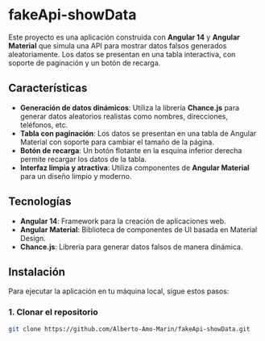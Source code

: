# fakeApi-showData

Este proyecto es una aplicación construida con **Angular 14** y **Angular Material** que simula una API para mostrar datos falsos generados aleatoriamente. Los datos se presentan en una tabla interactiva, con soporte de paginación y un botón de recarga.

## Características

- **Generación de datos dinámicos**: Utiliza la librería **Chance.js** para generar datos aleatorios realistas como nombres, direcciones, teléfonos, etc.
- **Tabla con paginación**: Los datos se presentan en una tabla de Angular Material con soporte para cambiar el tamaño de la página.
- **Botón de recarga**: Un botón flotante en la esquina inferior derecha permite recargar los datos de la tabla.
- **Interfaz limpia y atractiva**: Utiliza componentes de **Angular Material** para un diseño limpio y moderno.

## Tecnologías

- **Angular 14**: Framework para la creación de aplicaciones web.
- **Angular Material**: Biblioteca de componentes de UI basada en Material Design.
- **Chance.js**: Librería para generar datos falsos de manera dinámica.

## Instalación

Para ejecutar la aplicación en tu máquina local, sigue estos pasos:

### 1. Clonar el repositorio

```bash
git clone https://github.com/Alberto-Amo-Marin/fakeApi-showData.git
